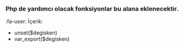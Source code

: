 ### Php de yardımcı olacak fonksiyonlar bu alana eklenecektir.

:fa-user:
 İçerik:
- unset($degisken)
- var_export($degisken)
